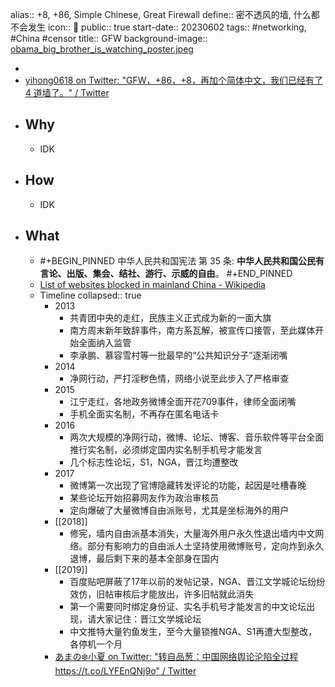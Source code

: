 alias:: +8, +86, Simple Chinese, Great Firewall
define:: 密不透风的墙, 什么都不会发生
icon:: 🧱
public:: true
start-date:: 20230602
tags:: #networking, #China #censor
title:: GFW
background-image:: [obama_big_brother_is_watching_poster.jpeg](../assets/obama_big_brother_is_watching_poster_1674888986914_0.jpeg)

  - <!-- [Obama Big Brother Is Watching Poster | Zazzle](https://www.zazzle.co.uk/obama_big_brother_is_watching_poster-228974630743633129) -->
  - [yihong0618 on Twitter: "GFW，+86，+8，再加个简体中文，我们已经有了 4 道墙了。" / Twitter](https://twitter.com/yihong0618/status/1431506334977966082)
- ## Why
  - IDK
- ## How
  - IDK
- ## What
  - #+BEGIN_PINNED
    中华人民共和国宪法 第 35 条: 
    **中华人民共和国公民有言论、出版、集会、结社、游行、示威的自由**。
    #+END_PINNED
  - [List of websites blocked in mainland China - Wikipedia](https://en.wikipedia.org/wiki/List_of_websites_blocked_in_mainland_China)
  - Timeline
    collapsed:: true
    - 2013
      - 共青团中央的走红，民族主义正式成为新的一面大旗
      - 南方周末新年致辞事件，南方系瓦解，被宣传口接管，至此媒体开始全面纳入监管
      - 李承鹏、慕容雪村等一批最早的“公共知识分子”逐渐闭嘴
    - 2014
      - 净网行动，严打淫秽色情，网络小说至此步入了严格审查
    - 2015
      - 江宁走红，各地政务微博全面开花709事件，律师全面闭嘴
      - 手机全面实名制，不再存在匿名电话卡
    - 2016
      - 两次大规模的净网行动，微博、论坛、博客、音乐软件等平台全面推行实名制，必须绑定国内实名制手机号才能发言
      - 几个标志性论坛，S1，NGA，晋江均遭整改
    - 2017
      - 微博第一次出现了官博隐藏转发评论的功能，起因是吐槽春晚
      - 某些论坛开始招募网友作为政治审核员
      - 定向爆破了大量微博自由派账号，尤其是坐标海外的用户
    - [[2018]]
      - 修宪，墙内自由派基本消失，大量海外用户永久性退出墙内中文网络。部分有影响力的自由派人士坚持使用微博账号，定向炸到永久退博，最后剩下来的基本全部身在国内
    - [[2019]]
      - 百度贴吧屏蔽了17年以前的发帖记录，NGA、晋江文学城论坛纷纷效仿，旧帖审核后才能放出，许多旧帖就此消失
      - 第一个需要同时绑定身份证、实名手机号才能发言的中文论坛出现，请大家记住：晋江文学城论坛
      - 中文推特大量钓鱼发生，至今大量锁推NGA、S1再遭大型整改，各停机一个月
    - [あまの❄️小夏 on Twitter: "转自品葱：中国网络舆论沦陷全过程 https://t.co/LYFEnQNj9o" / Twitter](https://twitter.com/Konatsu_Amano/status/1581095214197850115)
